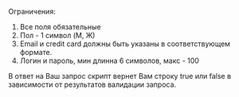 Ограничения: 
1. Все поля обязательные 
2. Пол - 1 символ (M, Ж) 
3. Email и credit card должны быть указаны в соответствующем формате. 
4. Логин и пароль, мин длинна 6 символов, макс - 100

В ответ на Ваш запрос скрипт вернет Вам строку true или false в зависимости от результатов валидации запроса.